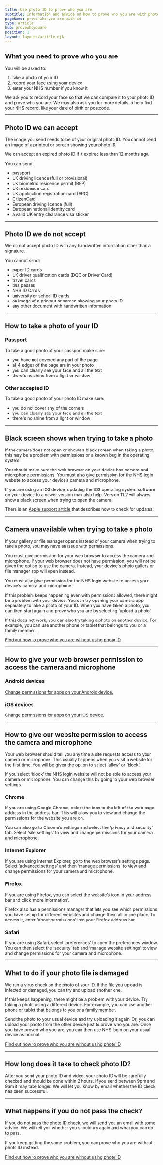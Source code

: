 ```yaml
---
title: Use photo ID to prove who you are
subtitle: Information and advice on how to prove who you are with photo ID.
pageName: prove-who-you-are:with-id
type: article
hub: provewhoyouare
position: 1
layout: layouts/article.njk
---
```


## What you need to prove who you are

You will be asked to:

1. take a photo of your ID
2. record your face using your device
3. enter your NHS number if you know it

We ask you to record your face so that we can compare it to your photo ID and prove who you are. We may also ask you for more details to help find your NHS record, like your date of birth or postcode.

---

## Photo ID we can accept

The image you send needs to be of your original photo ID. You cannot send an image of a printout or screen showing your photo ID.

We can accept an expired photo ID if it expired less than 12 months ago.

You can send:

- passport
- UK driving licence (full or provisional)
- UK biometric residence permit (BRP)
- UK residence card
- UK application registration card (ARC)
- CitizenCard
- European driving licence (full)
- European national identity card
- a valid UK entry clearance visa sticker

---

## Photo ID we do not accept

We do not accept photo ID with any handwritten information other than a signature.

You cannot send:

- paper ID cards
- UK driver qualification cards (DQC or Driver Card)
- travel cards
- bus passes
- NHS ID Cards
- university or school ID cards
- an image of a printout or screen showing your photo ID
- any other document with handwritten information

---

## How to take a photo of your ID

### Passport

To take a good photo of your passport make sure:

- you have not covered any part of the page
- all 4 edges of the page are in your photo
- you can clearly see your face and all the text
- there's no shine from a light or window

### Other accepted ID

To take a good photo of your photo ID make sure:

- you do not cover any of the corners
- you can clearly see your face and all the text
- there's no shine from a light or window

---

## Black screen shows when trying to take a photo

If the camera does not open or shows a black screen when taking a photo, this may be a problem with permissions or a known bug in the operating system.

You should make sure the web browser on your device has camera and microphone permissions. You must also give permission for the NHS login website to access your device’s camera and microphone.

If you are using an iOS device, updating the iOS operating system software on your device to a newer version may also help. Version 11.2 will always show a black screen when trying to open the camera.

There is an [Apple support article](https://support.apple.com/en-gb 'Apple support article') that describes how to check for updates.

---

## Camera unavailable when trying to take a photo

If your gallery or file manager opens instead of your camera when trying to take a photo, you may have an issue with permissions.

You must give permission for your web browser to access the camera and microphone. If your web browser does not have permission, you will not be given the option to use the camera. Instead, your device's photo gallery or file manager app will open instead.

You must also give permission for the NHS login website to access your device’s camera and microphone.

If this problem keeps happening even with permissions allowed, there might be a problem with your device. You can try opening your camera app separately to take a photo of your ID. When you have taken a photo, you can then start again and prove who you are by selecting ‘upload a photo’.

If this does not work, you can also try taking a photo on another device. For example, you can use another phone or tablet that belongs to you or a family member.

<a href="/provewhoyouare/withoutid">Find out how to prove who you are without using photo ID</a>

---

## How to give your web browser permission to access the camera and microphone

### Android devices

[Change permissions for apps on your Android device.](https://support.google.com/android/answer/9431959?hl=en-GB 'Change permissions for apps on your Android device.')

### iOS devices

[Change permissions for apps on your iOS device.](https://support.apple.com/en-gb/HT203033 'Change permissions for apps on your iOS device.')

---

## How to give our website permission to access the camera and microphone

Your web browser should tell you any time a site requests access to your camera or microphone. This usually happens when you visit a website for the first time. You will be given the option to select ‘allow’ or ‘block’.

If you select ‘block’ the NHS login website will not be able to access your camera or microphone. You can change this by going to your web browser settings.

### Chrome

If you are using Google Chrome, select the icon to the left of the web page address in the address bar. This will allow you to view and change the permissions for the website you are on.

You can also go to Chrome’s settings and select the ‘privacy and security’ tab. Select ‘site settings’ to view and change permissions for your camera and microphone.

### Internet Explorer

If you are using Internet Explorer, go to the web browser’s settings page. Select ‘advanced settings’ and then ‘manage permissions’ to view and change permissions for your camera and microphone.

### Firefox

If you are using Firefox, you can select the website’s icon in your address bar and click ‘more information’.

Firefox also has a permissions manager that lets you see which permissions you have set up for different websites and change them all in one place. To access it, enter ‘about:permissions’ into your Firefox address bar.

### Safari

If you are using Safari, select ‘preferences’ to open the preferences window. You can then select the ‘security’ tab and ‘manage website settings’ to view and change permissions for your camera and microphone.

---

## What to do if your photo file is damaged

We run a virus check on the photo of your ID. If the file you upload is infected or damaged, you can try and upload another one.

If this keeps happening, there might be a problem with your device. Try taking a photo using a different device. For example, you can use another phone or tablet that belongs to you or a family member.

Send the photo to your usual device and try uploading it again. Or, you can upload your photo from the other device just to prove who you are. Once you have proven who you are, you can then use NHS login on your usual device as normal.

<a href="/provewhoyouare/withoutid">Find out how to prove who you are without using photo ID</a>

---

## How long does it take to check photo ID?

After you send your photo ID and video, your photo ID will be carefully checked and should be done within 2 hours. If you send between 9pm and 9am it may take longer. We will let you know by email whether the ID check has been successful.

---

## What happens if you do not pass the check?

If you do not pass the photo ID check, we will send you an email with some advice. We will tell you whether you should try again and what you can do to pass.

If you keep getting the same problem, you can prove who you are without photo ID instead.

<a href="/provewhoyouare/withoutid">Find out how to prove who you are without using photo ID</a>

